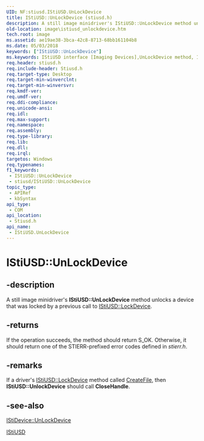 ```yaml
---
UID: NF:stiusd.IStiUSD.UnLockDevice
title: IStiUSD::UnLockDevice (stiusd.h)
description: A still image minidriver's IStiUSD::UnLockDevice method unlocks a device that was locked by a previous call to IStiUSD::LockDevice.
old-location: image\istiusd_unlockdevice.htm
tech.root: image
ms.assetid: ae19ae38-3bca-42c8-8713-68bb161104b8
ms.date: 05/03/2018
keywords: ["IStiUSD::UnLockDevice"]
ms.keywords: IStiUSD interface [Imaging Devices],UnLockDevice method, IStiUSD.UnLockDevice, IStiUSD::UnLockDevice, UnLockDevice, UnLockDevice method [Imaging Devices], UnLockDevice method [Imaging Devices],IStiUSD interface, image.istiusd_unlockdevice, stifnc_8c11e0a0-68ec-4556-ae40-6bed6b5b4831.xml, stiusd/IStiUSD::UnLockDevice
req.header: stiusd.h
req.include-header: Stiusd.h
req.target-type: Desktop
req.target-min-winverclnt: 
req.target-min-winversvr: 
req.kmdf-ver: 
req.umdf-ver: 
req.ddi-compliance: 
req.unicode-ansi: 
req.idl: 
req.max-support: 
req.namespace: 
req.assembly: 
req.type-library: 
req.lib: 
req.dll: 
req.irql: 
targetos: Windows
req.typenames: 
f1_keywords:
 - IStiUSD::UnLockDevice
 - stiusd/IStiUSD::UnLockDevice
topic_type:
 - APIRef
 - kbSyntax
api_type:
 - COM
api_location:
 - Stiusd.h
api_name:
 - IStiUSD.UnLockDevice
---
```


# IStiUSD::UnLockDevice


## -description

A still image minidriver's <b>IStiUSD::UnLockDevice</b> method unlocks a device that was locked by a previous call to <a href="https://docs.microsoft.com/windows-hardware/drivers/ddi/stiusd/nf-stiusd-istiusd-lockdevice">IStiUSD::LockDevice</a>.

## -returns

If the operation succeeds, the method should return S_OK. Otherwise, it should return one of the STIERR-prefixed error codes defined in <i>stierr.h</i>.

## -remarks

If a driver's <a href="https://docs.microsoft.com/windows-hardware/drivers/ddi/stiusd/nf-stiusd-istiusd-lockdevice">IStiUSD::LockDevice</a> method called <a href="https://docs.microsoft.com/windows/desktop/api/fileapi/nf-fileapi-createfilea">CreateFile</a>, then <b>IStiUSD::UnlockDevice</b> should call <b>CloseHandle</b>.

## -see-also

<a href="https://docs.microsoft.com/windows-hardware/drivers/ddi/sti/nf-sti-istidevice-unlockdevice">IStiDevice::UnLockDevice</a>



<a href="https://docs.microsoft.com/windows-hardware/drivers/ddi/_image/index">IStiUSD</a>


